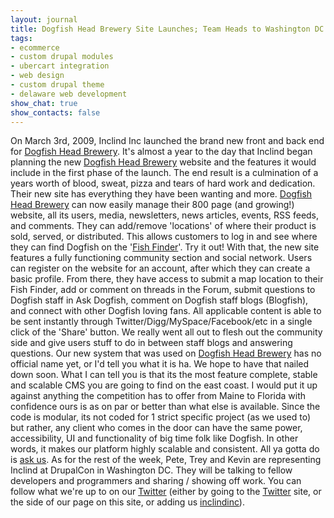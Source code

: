 ```yaml
---
layout: journal
title: Dogfish Head Brewery Site Launches; Team Heads to Washington DC
tags: 
- ecommerce
- custom drupal modules
- ubercart integration
- web design
- custom drupal theme
- delaware web development
show_chat: true
show_contacts: false
---
```


On March 3rd, 2009, Inclind Inc launched the brand new front and back end for <a href="http://www.dogfish.com" target="_blank">Dogfish Head Brewery</a>. It's almost a year to the day that Inclind began planning the new <a href="http://www.dogfish.com" target="_blank">Dogfish Head Brewery</a> website and the features it would include in the first phase of the launch. The end result is a culmination of a years worth of blood, sweat, pizza and tears of hard work and dedication. Their new site has everything they have been wanting and more. <a href="http://www.dogfish.com" target="_blank">Dogfish Head Brewery</a> can now easily manage their 800 page (and growing!) website, all its users, media, newsletters, news articles, events, RSS feeds, and comments. They can add/remove 'locations' of where their product is sold, served, or distributed. This allows customers to log in and see where they can find Dogfish on the '<a href="http://www.dogfish.com/community/fish-findin.htm" target="_blank">Fish Finder</a>'. Try it out! With that, the new site features a fully functioning community section and social network. Users can register on the website for an account, after which they can create a basic profile. From there, they have access to submit a map location to their Fish Finder, add or comment on threads in the Forum, submit questions to Dogfish staff in Ask Dogfish, comment on Dogfish staff blogs (Blogfish), and connect with other Dogfish loving fans. All applicable content is able to be sent instantly through Twitter/Digg/MySpace/Facebook/etc in a single click of the 'Share' button. We really went all out to flesh out the community side and give users stuff to do in between staff blogs and answering questions. Our new system that was used on <a href="http://www.dogfish.com" target="_blank">Dogfish Head Brewery</a> has no official name yet, or I'd tell you what it is ha. We hope to have that nailed down soon. What I can tell you is that its the most feature complete, stable and scalable CMS you are going to find on the east coast. I would put it up against anything the competition has to offer from Maine to Florida with confidence ours is as on par or better than what else is available. Since the code is modular, its not coded for 1 strict specific project (as we used to) but rather, any client who comes in the door can have the same power, accessibility, UI and functionality of big time folk like Dogfish. In other words, it makes our platform highly scalable and consistent. All ya gotta do is <a href="http://www.inclind.com/contact.htm">ask us</a>. As for the rest of the week, Pete, Trey and Kevin are representing Inclind at DrupalCon in Washington DC. They will be talking to fellow developers and programmers and sharing / showing off work. You can follow what we're up to on our <a href="http://twitter.com/inclindinc" target="_blank">Twitter</a> (either by going to the <a href="http://twitter.com/inclindinc" target="_blank">Twitter</a> site, or the side of our page on this site, or adding us <a href="http://twitter.com/inclindinc" target="_blank">inclindinc</a>).